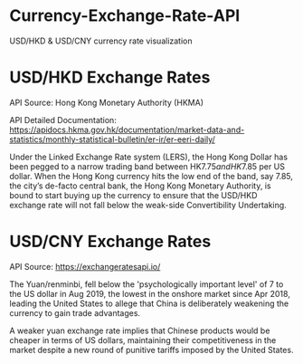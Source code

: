 # Currency-Exchange-Rate-API
USD/HKD &amp; USD/CNY currency rate visualization

# USD/HKD Exchange Rates
API Source: Hong Kong Monetary Authority (HKMA)

API Detailed Documentation: https://apidocs.hkma.gov.hk/documentation/market-data-and-statistics/monthly-statistical-bulletin/er-ir/er-eeri-daily/

Under the Linked Exchange Rate system (LERS), the Hong Kong Dollar has been pegged to a narrow trading band between HK$7.75 and HK$7.85 per US dollar. When the Hong Kong currency hits the low end of the band, say 7.85, the city’s de-facto central bank, the Hong Kong Monetary Authority, is bound to start buying up the currency to ensure that the USD/HKD exchange rate will not fall below the weak-side Convertibility Undertaking.


# USD/CNY Exchange Rates
API Source: https://exchangeratesapi.io/

The Yuan/renminbi, fell below the 'psychologically important level' of 7 to the US dollar in Aug 2019, the lowest in the onshore market since Apr 2018, leading the United States to allege that China is deliberately weakening the currency to gain trade advantages.

A weaker yuan exchange rate implies that Chinese products would be cheaper in terms of US dollars, maintaining their competitiveness in the market despite a new round of punitive tariffs imposed by the United States.
